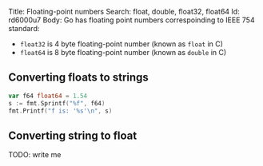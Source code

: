 Title: Floating-point numbers
Search: float, double, float32, float64
Id: rd6000u7
Body:
Go has floating point numbers correspoinding to IEEE 754 standard:
* `float32` is 4 byte floating-point number (known as `float` in C)
* `float64` is 8 byte floating-point number (known as `double` in C)

## Converting floats to strings

```go
var f64 float64 = 1.54
s := fmt.Sprintf("%f", f64)
fmt.Printf("f is: '%s'\n", s)
```

## Converting string to float

TODO: write me

